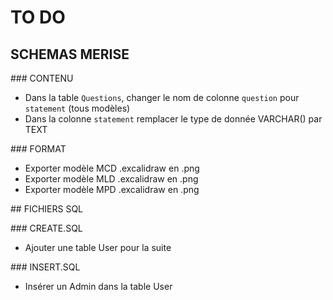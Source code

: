 # TO DO 

## SCHEMAS MERISE 

### CONTENU
- Dans la table `Questions`, changer le nom de colonne `question` pour `statement` (tous modèles)
- Dans la colonne `statement` remplacer le type de donnée VARCHAR() par TEXT

### FORMAT 
- Exporter modèle MCD .excalidraw en .png
- Exporter modèle MLD .excalidraw en .png
- Exporter modèle MPD .excalidraw en .png

## FICHIERS SQL

### CREATE.SQL 
- Ajouter une table User pour la suite

### INSERT.SQL
- Insérer un Admin dans la table User